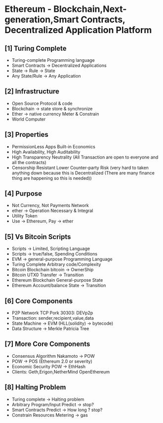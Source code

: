 # Ethereum - Blockchain,Next-generation,Smart Contracts, Decentralized Application Platform

## [1] Turing Complete
   - Turing-complete Programming language
   - Smart Contracts -> Decentralized Applications
   - State -> Rule -> State
   - Any State/Rule -> Any Application

## [2] Infrastructure 
   - Open Source Protocol & code
   - Blockchain -> state store & synchronize
   - Ether -> native currency Meter & Constrain
   - World Computer 
  
## [3] Properties
   - PermissionLess Apps Built-in Economics
   - High Availability, High Auditability
   - High Transparency Neutrality (All Transaction are open to everyone and all the contracts) 
   - Censorship Resistant Lower Counter-party Risk (very hard to taken anything down because this is Decentralized (There are many finance thing are happening so this is needed))

## [4] Purpose
   - Not Currency, Not Payments Network
   - ether -> Operation Necessary & Integral
   - Utility Token
   - Use -> Ethereum, Pay -> ether

## [5] Vs Bitcoin Scripts
   - Scripts -> Limited, Scripting Language
   - Scripts -> true/false, Spending Conditions
   - EVM -> general-purpose Programming Language
   - Turing Complete Arbitrary code/Complexity
   - Bitcoin Blockchain bitcoin -> OwnerShip
   - Bitcoin UTX0 Transfer -> Transition
   - Ethereum Blockchain General-purpose State
   - Ethereum Account/balance State -> Transition

## [6] Core Components
   - P2P Network TCP Pork 30303: DEVp2p
   - Transaction: sender,recipient,value,data
   - State Machine -> EVM (HLL(solidity) -> bytecode)
   - Data Structure -> Merkle Patricia Tree

## [7] More Core Components
   - Consensus Algorithm Nakamoto -> POW
   - POW -> POS (Ethereum 2.0 or severity)
   - Economic Security POW -> EthHash
   - Clients: Geth,Erigon,NetherMind OpenEthereum

## [8] Halting Problem 
   - Turing complete -> Halting problem 
   - Arbitrary Program/Input Predict -> stop?
   - Smart Contracts Predict -> How long ? stop?
   - Constrain Resources Metering -> gas

